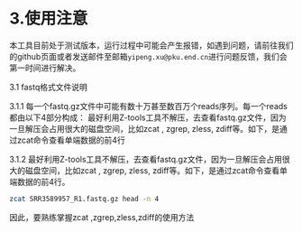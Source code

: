 # 3.使用注意

本工具目前处于测试版本，运行过程中可能会产生报错，如遇到问题，请前往我们的github页面或者发送邮件至邮箱`yipeng.xu@pku.end.cn`进行问题反馈，我们会第一时间进行解决。

3.1 fastq格式文件说明

3.1.1 每一个fastq.gz文件中可能有数十万甚至数百万个reads序列。每一个reads都由以下4部分构成：
最好利用Z-tools工具不解压，去查看fastq.gz文件，因为一旦解压会占用很大的磁盘空间，比如zcat , zgrep, zless, zdiff等。如下，是通过zcat命令查看单端数据的前4行

3.1.2 最好利用Z-tools工具不解压，去查看fastq.gz文件，因为一旦解压会占用很大的磁盘空间，比如zcat , zgrep, zless, zdiff等。如下，是通过zcat命令查看单端数据的前4行。

```sh
zcat SRR3589957_R1.fastq.gz head -n 4
```

因此，要熟练掌握zcat ,zgrep,zless,zdiff的使用方法